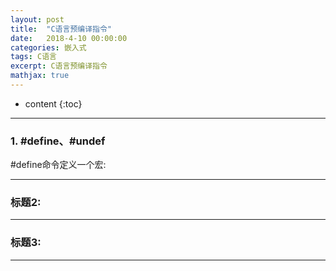 ```yaml
---
layout: post
title:  "C语言预编译指令"
date:   2018-4-10 00:00:00
categories: 嵌入式
tags: C语言
excerpt: C语言预编译指令
mathjax: true
---
```

* content
{:toc}
---



### 1. #define、#undef

#define命令定义一个宏:<br/>


---

### 标题2:




---

### 标题3:



---
